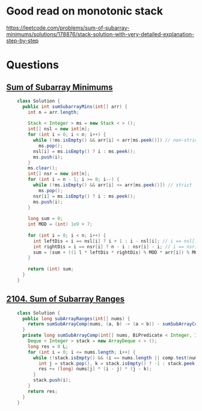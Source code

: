 # Good read on monotonic stack

https://leetcode.com/problems/sum-of-subarray-minimums/solutions/178876/stack-solution-with-very-detailed-explanation-step-by-step


# Questions

## [Sum of Subarray Minimums](https://leetcode.com/problems/sum-of-subarray-minimums/solutions/3050209/java-monotonic-stack-solution-explained-with-intuition/)

```java
	class Solution {
	  public int sumSubarrayMins(int[] arr) {
	    int n = arr.length;
	
	    Stack < Integer > ms = new Stack < > ();
	    int[] nsl = new int[n];
	    for (int i = 0; i < n; i++) {
	      while (!ms.isEmpty() && arr[i] < arr[ms.peek()]) // non-strict
	        ms.pop();
	      nsl[i] = ms.isEmpty() ? i : ms.peek();
	      ms.push(i);
	    }
	    ms.clear();
	    int[] nsr = new int[n];
	    for (int i = n - 1; i >= 0; i--) {
	      while (!ms.isEmpty() && arr[i] <= arr[ms.peek()]) // strict
	        ms.pop();
	      nsr[i] = ms.isEmpty() ? i : ms.peek();
	      ms.push(i);
	    }
	
	    long sum = 0;
	    int MOD = (int) 1e9 + 7;
	
	    for (int i = 0; i < n; i++) {
	      int leftDis = i == nsl[i] ? i + 1 : i - nsl[i]; // i == nsl[i] means that no previous elements were smaller than current element
	      int rightDis = i == nsr[i] ? n - i : nsr[i] - i; // i == nsr[i] means that no next elements were smaller than current element
	      sum = (sum + ((1 l * leftDis * rightDis) % MOD * arr[i]) % MOD) % MOD;
	    }
	
	    return (int) sum;
	  }
	}
```

## [2104. Sum of Subarray Ranges](https://leetcode.com/problems/sum-of-subarray-ranges/solutions/1624268/reformulate-problem-o-n/)

```java
	class Solution {
	  public long subArrayRanges(int[] nums) {
	    return sumSubArrayComp(nums, (a, b) -> (a < b)) - sumSubArrayComp(nums, (a, b) -> (a > b));
	  }
	  private long sumSubArrayComp(int[] nums, BiPredicate < Integer, Integer > comp) {
	    Deque < Integer > stack = new ArrayDeque < > ();
	    long res = 0 L;
	    for (int i = 0; i <= nums.length; i++) {
	      while (!stack.isEmpty() && (i == nums.length || comp.test(nums[stack.peek()], nums[i]))) {
	        int j = stack.pop(), k = stack.isEmpty() ? -1 : stack.peek();
	        res += (long) nums[j] * (i - j) * (j - k);
	      }
	      stack.push(i);
	    }
	    return res;
	  }
	}
```





